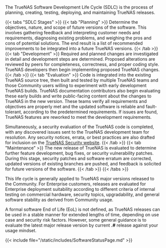 &NewLine;

The TrueNAS Software Development Life Cycle (SDLC) is the process of planning, creating, testing, deploying, and maintaining TrueNAS releases.

{{< tabs "SDLC Stages" >}}
{{< tab "Planning" >}}
Determine the objectives, nature, and scope of future versions of the software.
This involves gathering feedback and interpreting customer needs and requirements, diagnosing existing problems, and weighing the pros and cons of potential solutions.
The end result is a list of recommended improvements to be integrated into a future TrueNAS versions.
{{< /tab >}}
{{< tab "Development" >}}
Required and planned changes are investigated in detail and development steps are determined.
Proposed alterations are reviewed by peers for completeness, correctness, and proper coding style.
TrueNAS developers then begin implementing proposed TrueNAS changes. 
{{< /tab >}}
{{< tab "Evaluation" >}}
Code is integrated into the existing TrueNAS source tree, then built and tested by multiple TrueNAS teams and those Community users willing to experiment with early development TrueNAS builds.
TrueNAS documentation contributors also begin evaluating these early builds and write public-facing content about the changes to TrueNAS in the new version.
These teams verify all requirements and objectives are properly met and the updated software is reliable and fault-tolerant, according to the predetermined requirements.
If issues are found, TrueNAS features are reworked to meet the development requirements.

Simultaneously, a security evaluation of the TrueNAS code is completed, with any discovered issues sent to the TrueNAS development team for resolution.
Any security notices, errata, or best practices are also drafted for inclusion on the [TrueNAS Security website](https://security.truenas.com/).
{{< /tab >}}
{{< tab "Maintenance" >}}
The new release of TrueNAS is evaluated to determine further feature development, bug fixes, or security vulnerability patches.
During this stage, security patches and software erratum are corrected, updated versions of existing branches are pushed, and feedback is solicited for future versions of the software.
{{< /tab >}}
{{< /tabs >}}

This life cycle is generally applied to TrueNAS major versions released to the Community.
For Enterprise customers, releases are evaluated for Enterprise deployment suitability according to different criteria of internal testing on commercial hardware, security topics, upgradability, and general software stability as derived from Community usage.

A formal software End of Life (EoL) is not defined, as TrueNAS releases can be used in a stable manner for extended lengths of time, depending on use case and security risk factors.
However, some general guidance is to evaluate the latest major release version by current **.#** release against your usage mindset.

{{< include file="/static/includes/SoftwareStatusPage.md" >}}

